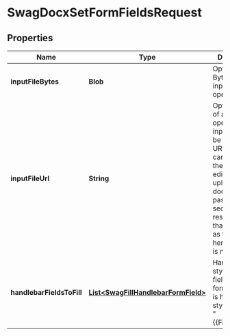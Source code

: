 
# SwagDocxSetFormFieldsRequest

## Properties
Name | Type | Description | Notes
------------ | ------------- | ------------- | -------------
**inputFileBytes** | **Blob** | Optional: Bytes of the input file to operate on |  [optional]
**inputFileUrl** | **String** | Optional: URL of a file to operate on as input.  This can be a public URL, or you can also use the begin-editing API to upload a document and pass in the secure URL result from that operation as the URL here (this URL is not public). |  [optional]
**handlebarFieldsToFill** | [**List&lt;SwagFillHandlebarFormField&gt;**](SwagFillHandlebarFormField.md) | Handlebar style form fields to fill in; form field that is handlebar style, such as &quot;{{FieldName}}&quot; |  [optional]



